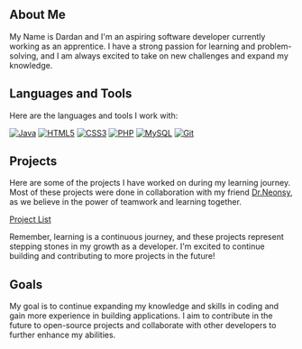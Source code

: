 ## About Me
My Name is Dardan and I'm an aspiring software developer currently working as an apprentice. 
I have a strong passion for learning and problem-solving, and I am always excited to take on new challenges and expand my knowledge.

## Languages and Tools
Here are the languages and tools I work with:

[![Java](https://i.ibb.co/1rt5rjw/java.png)](https://www.java.com)
[![HTML5](https://i.ibb.co/bJjLc1m/html.png)](https://developer.mozilla.org/en-US/docs/Web/HTML)
[![CSS3](https://i.ibb.co/0jskjnq/css.png)](https://developer.mozilla.org/en-US/docs/Web/CSS)
[![PHP](https://i.ibb.co/KG5W1x3/php.png)](https://www.php.net)
[![MySQL](https://i.ibb.co/Y45tqcR/mysql.png)](https://www.mysql.com)
[![Git](https://i.ibb.co/TWr2pgp/git.png)](https://git-scm.com)

## Projects
Here are some of the projects I have worked on during my learning journey. Most of these projects were done in collaboration with my friend [Dr.Neonsy](https://github.com/DrNeonsy), as we believe in the power of teamwork and learning together.

[Project List](Projects.md)

Remember, learning is a continuous journey, and these projects represent stepping stones in my growth as a developer.
I'm excited to continue building and contributing to more projects in the future!

## Goals
My goal is to continue expanding my knowledge and skills in coding and gain more experience in building applications. I aim to contribute in the future to open-source projects and collaborate with other developers to further enhance my abilities.
